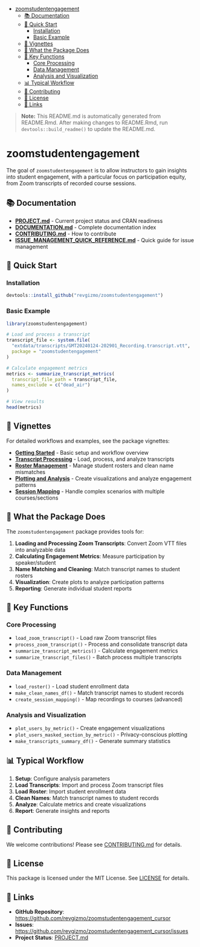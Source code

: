 
- <a href="#zoomstudentengagement"
  id="toc-zoomstudentengagement">zoomstudentengagement</a>
  - <a href="#-documentation" id="toc--documentation">📚 Documentation</a>
  - <a href="#-quick-start" id="toc--quick-start">🚀 Quick Start</a>
    - <a href="#installation" id="toc-installation">Installation</a>
    - <a href="#basic-example" id="toc-basic-example">Basic Example</a>
  - <a href="#-vignettes" id="toc--vignettes">📖 Vignettes</a>
  - <a href="#-what-the-package-does" id="toc--what-the-package-does">🎯
    What the Package Does</a>
  - <a href="#-key-functions" id="toc--key-functions">🔧 Key Functions</a>
    - <a href="#core-processing" id="toc-core-processing">Core Processing</a>
    - <a href="#data-management" id="toc-data-management">Data Management</a>
    - <a href="#analysis-and-visualization"
      id="toc-analysis-and-visualization">Analysis and Visualization</a>
  - <a href="#-typical-workflow" id="toc--typical-workflow">📊 Typical
    Workflow</a>
  - <a href="#-contributing" id="toc--contributing">🤝 Contributing</a>
  - <a href="#-license" id="toc--license">📄 License</a>
  - <a href="#-links" id="toc--links">🔗 Links</a>

<!-- README.md is generated from README.Rmd. Please edit that file -->

> **Note:** This README.md is automatically generated from README.Rmd.
> After making changes to README.Rmd, run `devtools::build_readme()` to
> update the README.md.

# zoomstudentengagement

<!-- badges: start -->
<!-- badges: end -->

The goal of `zoomstudentengagement` is to allow instructors to gain
insights into student engagement, with a particular focus on
participation equity, from Zoom transcripts of recorded course sessions.

## 📚 Documentation

- **[PROJECT.md](PROJECT.md)** - Current project status and CRAN
  readiness
- **[DOCUMENTATION.md](DOCUMENTATION.md)** - Complete documentation
  index
- **[CONTRIBUTING.md](CONTRIBUTING.md)** - How to contribute
- **[ISSUE_MANAGEMENT_QUICK_REFERENCE.md](ISSUE_MANAGEMENT_QUICK_REFERENCE.md)** -
  Quick guide for issue management

## 🚀 Quick Start

### Installation

``` r
devtools::install_github("revgizmo/zoomstudentengagement")
```

### Basic Example

``` r
library(zoomstudentengagement)

# Load and process a transcript
transcript_file <- system.file(
  "extdata/transcripts/GMT20240124-202901_Recording.transcript.vtt",
  package = "zoomstudentengagement"
)

# Calculate engagement metrics
metrics <- summarize_transcript_metrics(
  transcript_file_path = transcript_file,
  names_exclude = c("dead_air")
)

# View results
head(metrics)
```

## 📖 Vignettes

For detailed workflows and examples, see the package vignettes:

- **[Getting Started](vignettes/getting-started.html)** - Basic setup
  and workflow overview
- **[Transcript Processing](vignettes/transcript-processing.html)** -
  Load, process, and analyze transcripts
- **[Roster Management](vignettes/roster-cleaning.html)** - Manage
  student rosters and clean name mismatches
- **[Plotting and Analysis](vignettes/plotting.html)** - Create
  visualizations and analyze engagement patterns
- **[Session Mapping](vignettes/session-mapping.html)** - Handle complex
  scenarios with multiple courses/sections

## 🎯 What the Package Does

The `zoomstudentengagement` package provides tools for:

1.  **Loading and Processing Zoom Transcripts**: Convert Zoom VTT files
    into analyzable data
2.  **Calculating Engagement Metrics**: Measure participation by
    speaker/student
3.  **Name Matching and Cleaning**: Match transcript names to student
    rosters
4.  **Visualization**: Create plots to analyze participation patterns
5.  **Reporting**: Generate individual student reports

## 🔧 Key Functions

### Core Processing

- `load_zoom_transcript()` - Load raw Zoom transcript files
- `process_zoom_transcript()` - Process and consolidate transcript data
- `summarize_transcript_metrics()` - Calculate engagement metrics
- `summarize_transcript_files()` - Batch process multiple transcripts

### Data Management

- `load_roster()` - Load student enrollment data
- `make_clean_names_df()` - Match transcript names to student records
- `create_session_mapping()` - Map recordings to courses (advanced)

### Analysis and Visualization

- `plot_users_by_metric()` - Create engagement visualizations
- `plot_users_masked_section_by_metric()` - Privacy-conscious plotting
- `make_transcripts_summary_df()` - Generate summary statistics

## 📊 Typical Workflow

1.  **Setup**: Configure analysis parameters
2.  **Load Transcripts**: Import and process Zoom transcript files
3.  **Load Roster**: Import student enrollment data
4.  **Clean Names**: Match transcript names to student records
5.  **Analyze**: Calculate metrics and create visualizations
6.  **Report**: Generate insights and reports

## 🤝 Contributing

We welcome contributions! Please see [CONTRIBUTING.md](CONTRIBUTING.md)
for details.

## 📄 License

This package is licensed under the MIT License. See [LICENSE](LICENSE)
for details.

## 🔗 Links

- **GitHub Repository**:
  <https://github.com/revgizmo/zoomstudentengagement_cursor>
- **Issues**:
  <https://github.com/revgizmo/zoomstudentengagement_cursor/issues>
- **Project Status**: [PROJECT.md](PROJECT.md)
